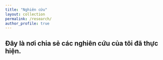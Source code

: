 ```yaml
---
title: "Nghiên cứu"
layout: collection
permalink: /research/
author_profile: true
---
```

## Đây là nơi chia sẻ các nghiên cứu của tôi đã thực hiện.
